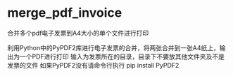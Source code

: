 # merge_pdf_invoice
合并多个pdf电子发票到A4大小的单个文件进行打印

利用Python中的PyPDF2库进行电子发票的合并，将两张合并到一张A4纸上，输出为一个PDF进行打印
输入为发票所在的目录，目录下不要放其他文件夹及不是发票的文件
如果PyPDF2没有请命令行执行 pip install PyPDF2
